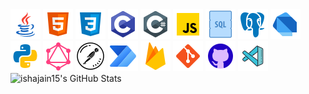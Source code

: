 <img src="java.png"/>
<img src="html-5.png"/>
<img src="css3.png"/>
<img src="c-programming.png"/>
<img src="c-sharp.png"/>
<img src="javascript.png"/>
<img src="sql.png"/>
<img src="postgresql.png"/>
<img src="dart.png"/>
<img src="python.png"/>
<img src="graphql.png"/>
<img src="postman-api.png"/>
<img src="microsoft-power-automate-2020.png"/>
<img src="firebase.png"/>
<img src="git.png"/>
<img src="github.png"/>
<img src="visual-studio-code-2019.png"/>

<img align="left" alt="ishajain15's GitHub Stats" src="https://github-readme-stats.vercel.app/api?username=ishajain15&count_private=true&show_icons=true&theme=graywhite&hide=stars&hide_border=true"/>


[linkedin]: https://linkedin.com/in/ishajain15
